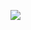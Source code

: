 <a> <img align="center" src="https://github-readme-stats.vercel.app/api?username=kvmta&theme=dracula&show_icons=true&count_private=true&hide_border=true&custom_title=Git%20stats" /> </a>
